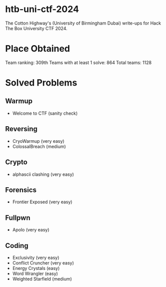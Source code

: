 # htb-uni-ctf-2024
The Cotton Highway's (University of Birmingham Dubai) write-ups for Hack The Box University CTF 2024.

# Place Obtained
Team ranking: 309th
Teams with at least 1 solve: 864
Total teams: 1128

# Solved Problems
## Warmup
- Welcome to CTF (sanity check)
## Reversing
- CryoWarmup (very easy)
- ColossalBreach (medium)
## Crypto
- alphascii clashing (very easy)
## Forensics
- Frontier Exposed (very easy)
## Fullpwn
- Apolo (very easy)
## Coding
- Exclusivity (very easy)
- Conflict Cruncher (very easy)
- Energy Crystals (easy)
- Word Wrangler (easy)
- Weighted Starfield (medium)

